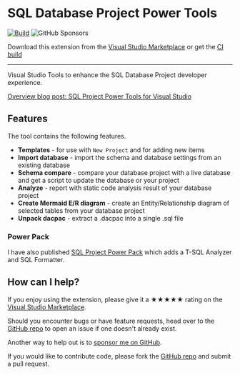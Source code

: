 [marketplace]: https://marketplace.visualstudio.com/items?itemName=ErikEJ.SQLProjectPowerTools
[vsixgallery]: https://www.vsixgallery.com/extension/SqlProjectsPowerTools.0e226f35-6d47-4156-88df-f9d40db5e2d1
[repo]:https://github.com/ErikEJ/SqlProjectPowerTools

# SQL Database Project Power Tools

[![Build](https://github.com/ErikEJ/SqlProjectPowerTools/actions/workflows/vsix.yml/badge.svg)](https://github.com/ErikEJ/SqlProjectPowerTools/actions/workflows/vsix.yml)
![GitHub Sponsors](https://img.shields.io/github/sponsors/ErikEJ)

Download this extension from the [Visual Studio Marketplace][marketplace]
or get the [CI build][vsixgallery]

----------------------------------------

Visual Studio Tools to enhance the SQL Database Project developer experience.

[Overview blog post: SQL Project Power Tools for Visual Studio](https://erikej.github.io/dotnet/dacfx/sqlserver/visualstudio/2025/09/30/sqlproj-power-tools-visualstudio.html)

## Features

The tool contains the following features.

- **Templates** - for use with `New Project` and for adding new items
- **Import database** - import the schema and database settings from an existing database
- **Schema compare** - compare your database project with a live database and get a script to update the database or your project
- **Analyze** - report with static code analysis result of your database project
- **Create Mermaid E/R diagram** - create an Entity/Relationship diagram of selected tables from your database project
- **Unpack dacpac** - extract a .dacpac into a single .sql file

### Power Pack

I have also published [SQL Project Power Pack](https://marketplace.visualstudio.com/items?itemName=ErikEJ.SqlProjectPowerPack) which adds a T-SQL Analyzer and SQL Formatter.

## How can I help?

If you enjoy using the extension, please give it a ★★★★★ rating on the [Visual Studio Marketplace][marketplace].

Should you encounter bugs or have feature requests, head over to the [GitHub repo][repo] to open an issue if one doesn't already exist.

Another way to help out is to [sponsor me on GitHub](https://github.com/sponsors/ErikEJ).

If you would like to contribute code, please fork the [GitHub repo][repo] and submit a pull request.
